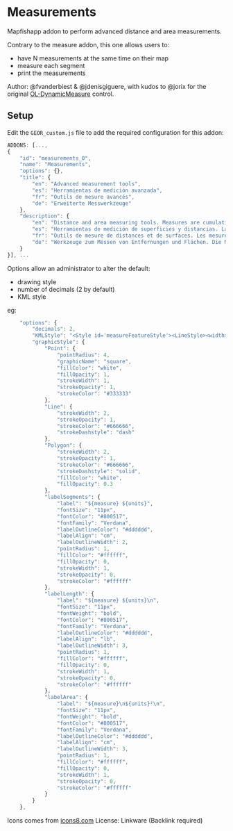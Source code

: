 # Measurements

Mapfishapp addon to perform advanced distance and area measurements.

Contrary to the measure addon, this one allows users to:
 * have N measurements at the same time on their map
 * measure each segment
 * print the measurements

Author: @fvanderbiest & @jdenisgiguere, with kudos to @jorix for the original [OL-DynamicMeasure](https://github.com/jorix/OL-DynamicMeasure) control.

## Setup

Edit the `GEOR_custom.js` file to add the required configuration for this addon:

```js
ADDONS: [...,
{
    "id": "measurements_0",
    "name": "Measurements",
    "options": {},
    "title": {
        "en": "Advanced measurement tools",
        "es": "Herramientas de medición avanzada",
        "fr": "Outils de mesure avancés",
        "de": "Erweiterte Messwerkzeuge"
    },
    "description": {
        "en": "Distance and area measuring tools. Measures are cumulative, they can also be printed & exported.",
        "es": "Herramientas de medición de superficies y distancias. Las medidas son acumulativos, que también se pueden imprimir y exportación.",
        "fr": "Outils de mesure de distances et de surfaces. Les mesures sont persistantes, et peuvent être imprimées & exportées.",
        "de": "Werkzeuge zum Messen von Entfernungen und Flächen. Die Messungen können auch gedruckt und exportiert werden."
    }
}], ...
```

Options allow an administrator to alter the default:
 * drawing style
 * number of decimals (2 by default)
 * KML style

eg:
```js
    "options": {
        "decimals": 2,
        "KMLStyle": "<Style id='measureFeatureStyle'><LineStyle><width>2</width><color>ff6666636</color></LineStyle><PolyStyle><fill>0</fill></PolyStyle><LabelStyle><color>ff170580</color></LabelStyle><IconStyle><color>00ffffff</color><Icon><href>http:/maps.google.com/mapfiles/kml/shapes/placemark_circle.png</href></Icon></IconStyle></Style>",
        "graphicStyle": {
            "Point": {
                "pointRadius": 4,
                "graphicName": "square",
                "fillColor": "white",
                "fillOpacity": 1,
                "strokeWidth": 1,
                "strokeOpacity": 1,
                "strokeColor": "#333333"
            },
            "Line": {
                "strokeWidth": 2,
                "strokeOpacity": 1,
                "strokeColor": "#666666",
                "strokeDashstyle": "dash"
            },
            "Polygon": {
                "strokeWidth": 2,
                "strokeOpacity": 1,
                "strokeColor": "#666666",
                "strokeDashstyle": "solid",
                "fillColor": "white",
                "fillOpacity": 0.3
            },
            "labelSegments": {
                "label": "${measure} ${units}",
                "fontSize": "11px",
                "fontColor": "#800517",
                "fontFamily": "Verdana",
                "labelOutlineColor": "#dddddd",
                "labelAlign": "cm",
                "labelOutlineWidth": 2,
                "pointRadius": 1,
                "fillColor": "#ffffff",
                "fillOpacity": 0,
                "strokeWidth": 1,
                "strokeOpacity": 0,
                "strokeColor": "#ffffff"
            },
            "labelLength": {
                "label": "${measure} ${units}\n",
                "fontSize": "11px",
                "fontWeight": "bold",
                "fontColor": "#800517",
                "fontFamily": "Verdana",
                "labelOutlineColor": "#dddddd",
                "labelAlign": "lb",
                "labelOutlineWidth": 3,
                "pointRadius": 1,
                "fillColor": "#ffffff",
                "fillOpacity": 0,
                "strokeWidth": 1,
                "strokeOpacity": 0,
                "strokeColor": "#ffffff"
            },
            "labelArea": {
                "label": "${measure}\n${units}²\n",
                "fontSize": "11px",
                "fontWeight": "bold",
                "fontColor": "#800517",
                "fontFamily": "Verdana",
                "labelOutlineColor": "#dddddd",
                "labelAlign": "cm",
                "labelOutlineWidth": 3,
                "pointRadius": 1,
                "fillColor": "#ffffff",
                "fillOpacity": 0,
                "strokeWidth": 1,
                "strokeOpacity": 0,
                "strokeColor": "#ffffff"
            }
        }
    },
```

Icons comes from [icons8.com](http://megaicons.net/iconspack-178/5730/)
License: Linkware (Backlink required) 
